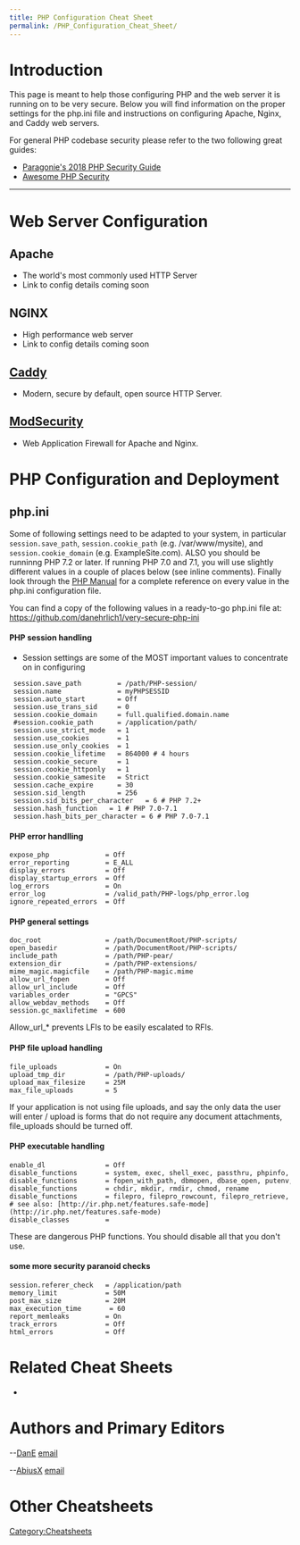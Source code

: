 ```yaml
---
title: PHP Configuration Cheat Sheet
permalink: /PHP_Configuration_Cheat_Sheet/
---
```


Introduction
============

This page is meant to help those configuring PHP and the web server it is running on to be very secure. Below you will find information on the proper settings for the php.ini file and instructions on configuring Apache, Nginx, and Caddy web servers.

For general PHP codebase security please refer to the two following great guides:
- [Paragonie's 2018 PHP Security Guide](https://paragonie.com/blog/2017/12/2018-guide-building-secure-php-software)
- [Awesome PHP Security](https://github.com/guardrailsio/awesome-php-security)

------------------------------------------------------------------------

Web Server Configuration
========================

Apache
------
- The world's most commonly used HTTP Server
- Link to config details coming soon

NGINX
------
- High performance web server
- Link to config details coming soon

[Caddy](https://caddyserver.com)
------
- Modern, secure by default, open source HTTP Server.

[ModSecurity](https://github.com/SpiderLabs/ModSecurity)
------
- Web Application Firewall for Apache and Nginx.

PHP Configuration and Deployment
================================


php.ini
-------

Some of following settings need to be adapted to your system, in particular `session.save_path`, `session.cookie_path` (e.g. /var/www/mysite), and `session.cookie_domain` (e.g. ExampleSite.com). ALSO you should be runninng PHP 7.2 or later. If running PHP 7.0 and 7.1, you will use slightly different values in a couple of places below (see inline comments). Finally look through the [PHP Manual](http://www.php.net/manual/ini.core.php) for a complete reference on every value in the php.ini configuration file.

You can find a copy of the following values in a ready-to-go php.ini file at: https://github.com/danehrlich1/very-secure-php-ini

#### PHP session handling
- Session settings are some of the MOST important values to concentrate on in configuring

```
 session.save_path         = /path/PHP-session/
 session.name              = myPHPSESSID
 session.auto_start        = Off
 session.use_trans_sid     = 0
 session.cookie_domain     = full.qualified.domain.name
 #session.cookie_path      = /application/path/
 session.use_strict_mode   = 1
 session.use_cookies       = 1
 session.use_only_cookies  = 1
 session.cookie_lifetime   = 864000 # 4 hours 
 session.cookie_secure     = 1
 session.cookie_httponly   = 1
 session.cookie_samesite   = Strict
 session.cache_expire      = 30 
 session.sid_length        = 256
 session.sid_bits_per_character   = 6 # PHP 7.2+
 session.hash_function   = 1 # PHP 7.0-7.1
 session.hash_bits_per_character = 6 # PHP 7.0-7.1
 ```
 
#### PHP error handlling

```
expose_php              = Off
error_reporting         = E_ALL
display_errors          = Off
display_startup_errors  = Off
log_errors              = On
error_log               = /valid_path/PHP-logs/php_error.log
ignore_repeated_errors  = Off
```

#### PHP general settings
```
doc_root                = /path/DocumentRoot/PHP-scripts/
open_basedir            = /path/DocumentRoot/PHP-scripts/
include_path            = /path/PHP-pear/
extension_dir           = /path/PHP-extensions/
mime_magic.magicfile    = /path/PHP-magic.mime
allow_url_fopen         = Off
allow_url_include       = Off
variables_order         = "GPCS"
allow_webdav_methods    = Off
session.gc_maxlifetime  = 600
```
Allow_url_\* prevents LFIs to be easily escalated to RFIs.

#### PHP file upload handling
```
file_uploads            = On
upload_tmp_dir          = /path/PHP-uploads/
upload_max_filesize     = 25M
max_file_uploads        = 5
```
If your application is not using file uploads, and say the only data the user will enter / upload is forms that do not require any document attachments, file_uploads should be turned off.

#### PHP executable handling
```
enable_dl               = Off
disable_functions       = system, exec, shell_exec, passthru, phpinfo, show_source, popen, proc_open
disable_functions       = fopen_with_path, dbmopen, dbase_open, putenv, move_uploaded_file
disable_functions       = chdir, mkdir, rmdir, chmod, rename
disable_functions       = filepro, filepro_rowcount, filepro_retrieve, posix_mkfifo
# see also: [http://ir.php.net/features.safe-mode](http://ir.php.net/features.safe-mode)
disable_classes         = 
```
These are dangerous PHP functions. You should disable all that you don't use.


#### some more security paranoid checks
```
session.referer_check   = /application/path
memory_limit            = 50M
post_max_size           = 20M
max_execution_time       = 60
report_memleaks         = On
track_errors            = Off
html_errors             = Off
```

Related Cheat Sheets
====================

-

Authors and Primary Editors
===========================

--[DanE](/User:Dan_Ehrlich\ "wikilink") [email](mailto:dan.ehrlich@owasp.org)

--[AbiusX](/User:Abbas_Naderi\ "wikilink") [email](mailto:abbas.naderi@owasp.org)


Other Cheatsheets
=================

[Category:Cheatsheets](/Category:Cheatsheets "wikilink")

